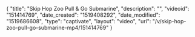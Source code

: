 {
    "title": "Skip Hop Zoo Pull & Go Submarine",
    "description": "",
    "videoid": "151414769",
    "date_created": "1519408292",
    "date_modified": "1519686608",
    "type": "captivate",
    "layout": "video",
    "url": "\/v\/skip-hop-zoo-pull-go-submarine-mp4\/151414769"
}
